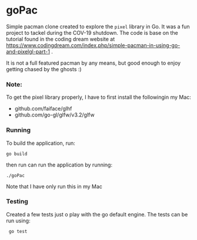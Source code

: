 # goPac

Simple pacman clone created to explore the ```pixel``` library in Go. It was a fun project to tackel during the COV-19 shutdown. 
The code is base on the tutorial found in the coding dream website at https://www.codingdream.com/index.php/simple-pacman-in-using-go-and-pixelgl-part-1 .

It is not a full featured pacman by any means, but good enough to enjoy getting chased by the ghosts :)

### Note:

To get the pixel library properly, I have to first install the followingin my Mac:

- github.com/faiface/glhf
- github.com/go-gl/glfw/v3.2/glfw 

### Running

To build the application, run:

```
go build
```

then run can run the application by running:

```
./goPac
```

Note that I have only run this in my Mac

### Testing

Created a few tests just o play with the go default engine. The tests can be run using:

```
 go test
```